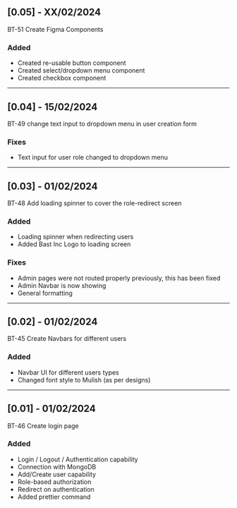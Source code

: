 ## [0.05] - XX/02/2024

BT-51 Create Figma Components

### Added

- Created re-usable button component
- Created select/dropdown menu component
- Created checkbox component

---

## [0.04] - 15/02/2024

BT-49 change text input to dropdown menu in user creation form

### Fixes

- Text input for user role changed to dropdown menu

---

## [0.03] - 01/02/2024

BT-48 Add loading spinner to cover the role-redirect screen

### Added

- Loading spinner when redirecting users
- Added Bast Inc Logo to loading screen

### Fixes

- Admin pages were not routed properly previously, this has been fixed
- Admin Navbar is now showing
- General formatting

---

## [0.02] - 01/02/2024

BT-45 Create Navbars for different users

### Added

- Navbar UI for different users types
- Changed font style to Mulish (as per designs)

---

## [0.01] - 01/02/2024

BT-46 Create login page

### Added

- Login / Logout / Authentication capability
- Connection with MongoDB
- Add/Create user capability
- Role-based authorization
- Redirect on authentication
- Added prettier command
